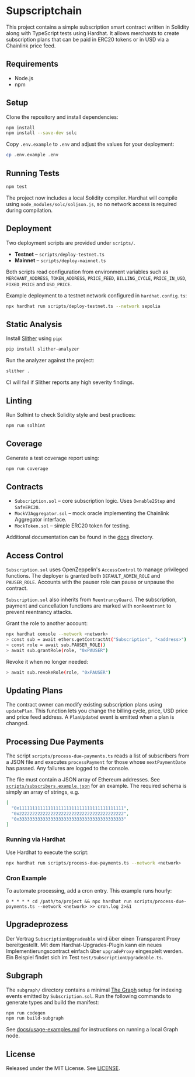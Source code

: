 # Supscriptchain

This project contains a simple subscription smart contract written in Solidity along with TypeScript tests using Hardhat. It allows merchants to create subscription plans that can be paid in ERC20 tokens or in USD via a Chainlink price feed.

## Requirements

- Node.js
- npm

## Setup

Clone the repository and install dependencies:

```bash
npm install
npm install --save-dev solc
```

Copy `.env.example` to `.env` and adjust the values for your deployment:

```bash
cp .env.example .env
```

## Running Tests

```bash
npm test
```

The project now includes a local Solidity compiler. Hardhat will compile using
`node_modules/solc/soljson.js`, so no network access is required during
compilation.

## Deployment

Two deployment scripts are provided under `scripts/`.

- **Testnet** – `scripts/deploy-testnet.ts`
- **Mainnet** – `scripts/deploy-mainnet.ts`

Both scripts read configuration from environment variables such as `MERCHANT_ADDRESS`, `TOKEN_ADDRESS`, `PRICE_FEED`, `BILLING_CYCLE`, `PRICE_IN_USD`, `FIXED_PRICE` and `USD_PRICE`.

Example deployment to a testnet network configured in `hardhat.config.ts`:

```bash
npx hardhat run scripts/deploy-testnet.ts --network sepolia
```

## Static Analysis

Install [Slither](https://github.com/crytic/slither) using `pip`:

```bash
pip install slither-analyzer
```

Run the analyzer against the project:

```bash
slither .
```

CI will fail if Slither reports any high severity findings.

## Linting

Run Solhint to check Solidity style and best practices:

```bash
npm run solhint
```

## Coverage

Generate a test coverage report using:

```bash
npm run coverage
```

## Contracts

- `Subscription.sol` – core subscription logic. Uses `Ownable2Step` and `SafeERC20`.
- `MockV3Aggregator.sol` – mock oracle implementing the Chainlink Aggregator interface.
- `MockToken.sol` – simple ERC20 token for testing.

Additional documentation can be found in the [docs](docs/) directory.

## Access Control

`Subscription.sol` uses OpenZeppelin's `AccessControl` to manage privileged
functions. The deployer is granted both `DEFAULT_ADMIN_ROLE` and `PAUSER_ROLE`.
Accounts with the pauser role can pause or unpause the contract.

`Subscription.sol` also inherits from `ReentrancyGuard`. The subscription,
payment and cancellation functions are marked with `nonReentrant` to prevent
reentrancy attacks.

Grant the role to another account:

```bash
npx hardhat console --network <network>
> const sub = await ethers.getContractAt("Subscription", "<address>")
> const role = await sub.PAUSER_ROLE()
> await sub.grantRole(role, "0xPAUSER")
```

Revoke it when no longer needed:

```bash
> await sub.revokeRole(role, "0xPAUSER")
```

## Updating Plans

The contract owner can modify existing subscription plans using `updatePlan`.
This function lets you change the billing cycle, price, USD price and price feed
address. A `PlanUpdated` event is emitted when a plan is changed.

## Processing Due Payments

The script `scripts/process-due-payments.ts` reads a list of subscribers from a
JSON file and executes `processPayment` for those whose `nextPaymentDate` has
passed. Any failures are logged to the console.

The file must contain a JSON array of Ethereum addresses. See
[`scripts/subscribers.example.json`](scripts/subscribers.example.json) for an
example. The required schema is simply an array of strings, e.g.

```json
[
  "0x1111111111111111111111111111111111111111",
  "0x2222222222222222222222222222222222222222",
  "0x3333333333333333333333333333333333333333"
]
```

### Running via Hardhat

Use Hardhat to execute the script:

```bash
npx hardhat run scripts/process-due-payments.ts --network <network>
```

### Cron Example

To automate processing, add a cron entry. This example runs hourly:

```cron
0 * * * * cd /path/to/project && npx hardhat run scripts/process-due-payments.ts --network <network> >> cron.log 2>&1
```

## Upgradeprozess

Der Vertrag `SubscriptionUpgradeable` wird über einen Transparent Proxy bereitgestellt. 
Mit dem Hardhat-Upgrades-Plugin kann ein neues Implementierungscontract einfach über `upgradeProxy` eingespielt werden. 
Ein Beispiel findet sich im Test `test/SubscriptionUpgradeable.ts`.

## Subgraph

The `subgraph/` directory contains a minimal [The Graph](https://thegraph.com) setup for indexing events emitted by `Subscription.sol`. Run the following commands to generate types and build the manifest:

```bash
npm run codegen
npm run build-subgraph
```

See [docs/usage-examples.md](docs/usage-examples.md) for instructions on running a local Graph node.

## License

Released under the MIT License. See [LICENSE](LICENSE).
